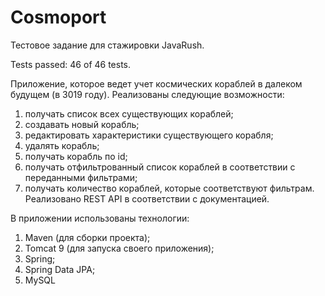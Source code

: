 # Cosmoport
Тестовое задание для стажировки JavaRush.

Tests passed: 46 of 46 tests.

Приложение, которое ведет учет космических кораблей в далеком будущем (в 3019 году).
Реализованы следующие возможности:
1. получать список всех существующих кораблей;
2. создавать новый корабль;
3. редактировать характеристики существующего корабля;
4. удалять корабль;
5. получать корабль по id;
6. получать отфильтрованный список кораблей в соответствии с переданными фильтрами;
7. получать количество кораблей, которые соответствуют фильтрам.
Реализовано REST API в соответствии с документацией.

В приложении использованы технологии:
1. Maven (для сборки проекта);
2. Tomcat 9 (для запуска своего приложения);
3. Spring;
4. Spring Data JPA;
5. MySQL 
